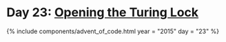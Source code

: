 # Day 23: [Opening the Turing Lock](https://adventofcode.com/2015/day/23)

{% include components/advent_of_code.html
	year = "2015" day = "23"
%}
